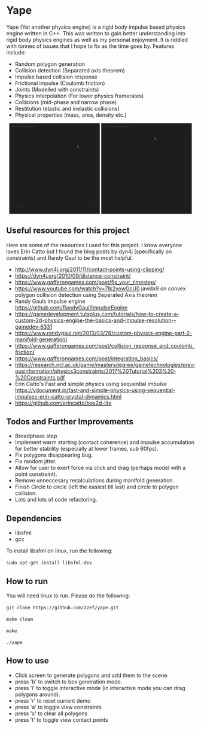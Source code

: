 # Yape

Yape (Yet another physics engine) is a rigid body impulse based physics engine written in C++. This was written to gain better understanding into rigid body physics engines as well as my personal enjoyment. It is riddled with tonnes of issues that I hope to fix as the time goes by. Features include:

- Random polygon generation
- Collision detection (Separated axis theorem)
- Impulse based collision response
- Frictional impulse (Coulomb friction)
- Joints (Modelled with constraints)
- Physics interpolation (For lower physics framerates)
- Collisions (mid-phase and narrow phase)
- Restitution (elastic and inelastic collisions)
- Physical properties (mass, area, density etc.)

<p align="center">
  <img src="https://raw.githubusercontent.com/zzef/yape/master/demos/final_demo1.gif" width="48%" />
  <img src="https://raw.githubusercontent.com/zzef/yape/master/demos/final_demo2.gif" width="48%" /> 
</p>

## Useful resources for this project

Here are some of the resources I used for this project. I know everyone loves Erin Catto but I found the blog posts by dyn4j (specifically on constraints) and Randy Gaul to be the most helpful.

- http://www.dyn4j.org/2011/11/contact-points-using-clipping/
- https://dyn4j.org/2010/09/distance-constraint/
- https://www.gafferongames.com/post/fix_your_timestep/
- https://www.youtube.com/watch?v=7Ik2vowGcU0 javidx9 on convex polygon collision detection using Seperated Axis theorem
- Randy Gauls impulse engine https://github.com/RandyGaul/ImpulseEngine
- https://gamedevelopment.tutsplus.com/tutorials/how-to-create-a-custom-2d-physics-engine-the-basics-and-impulse-resolution--gamedev-6331
- https://www.randygaul.net/2013/03/28/custom-physics-engine-part-2-manifold-generation/
- https://www.gafferongames.com/post/collision_response_and_coulomb_friction/
- https://www.gafferongames.com/post/integration_basics/
- https://research.ncl.ac.uk/game/mastersdegree/gametechnologies/previousinformation/physics3constraints/2017%20Tutorial%203%20-%20Constraints.pdf
- Erin Catto's Fast and simple physics using sequential impulse https://vdocument.in/fast-and-simple-physics-using-sequential-impulses-erin-catto-crystal-dynamics.html
- https://github.com/erincatto/box2d-lite

## Todos and Further Improvements

- Broadphase step
- Implement warm starting (contact coherence) and impulse accumulation for better stability (especially at lower frames, sub 60fps).
- Fix polygons disappearing bug.
- Fix random jitter.
- Allow for user to exert force via click and drag (perhaps model with a point constraint).
- Remove unneccesary recalculations during manifold generation.
- Finish Circle to circle (left the easiest till last) and circle to polygon collision.
- Lots and lots of code refactoring.

## Dependencies
- libsfml
- gcc

To install libsfml on linux, run the following:

`sudo apt-get install libsfml-dev`

## How to run
You will need linux to run. Please do the following:

`git clone https://github.com/zzef/yape.git`

`make clean`

`make`

`./yape`

## How to use

- Click screen to generate polygons and add them to the scene. 
- press 'b' to switch to box generation mode.
- press 'i' to toggle interactive mode (in interactive mode you can drag polygons around).
- press 'r' to reset current demo
- press 'a' to toggle view constraints
- press 'x' to clear all polygons
- press 't' to toggle view contact points
